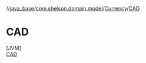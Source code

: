 //[java_base](../../../../index.md)/[com.shelson.domain.model](../../index.md)/[Currency](../index.md)/[CAD](index.md)

# CAD

[JVM]\
[CAD](index.md)

